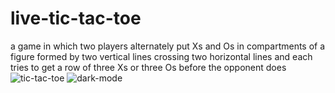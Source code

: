 # live-tic-tac-toe
a game in which two players alternately put Xs and Os in compartments of a figure formed by two vertical lines crossing two horizontal lines and each tries to get a row of three Xs or three Os before the opponent does
![tic-tac-toe](https://user-images.githubusercontent.com/78550096/128249509-1be4cdae-692a-406d-8f42-95d8291086da.jpg)
![dark-mode](https://user-images.githubusercontent.com/78550096/128249527-9bb32120-7463-48df-a001-06bc72bdaa55.jpg)
